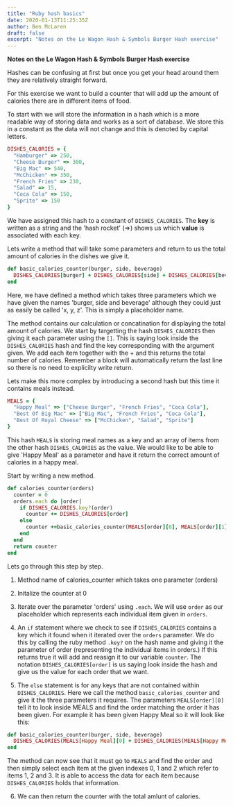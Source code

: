 ```yaml
---
title: "Ruby hash basics"
date: 2020-01-13T11:25:35Z
author: Ben McLaren
draft: false
excerpt: "Notes on the Le Wagon Hash & Symbols Burger Hash exercise"
---
```


**Notes on the Le Wagon Hash & Symbols Burger Hash exercise**

Hashes can be confusing at first but once you get your head around them they are relatively straight forward.

For this exercise we want to build a counter that will add up the amount of calories there are in different items of food.

To start with we will store the information in a hash which is a more readable way of storing data and works as a sort of database. We store this in a constant as the data will not change and this is denoted by capital letters.

``` ruby
DISHES_CALORIES = {
  "Hamburger" => 250,
  "Cheese Burger" => 300,
  "Big Mac" => 540,
  "McChicken" => 350,
  "French Fries" => 230,
  "Salad" => 15,
  "Coca Cola" => 150,
  "Sprite" => 150
}
```

We have assigned this hash to a constant of `DISHES_CALORIES`. The **key** is written as a string and the 'hash rocket' (=>) shows us which **value** is associated with each key.

Lets write a method that will take some parameters and return to us the total amount of calories in the dishes we give it.

``` ruby
def basic_calories_counter(burger, side, beverage)
  DISHES_CALORIES[burger] + DISHES_CALORIES[side] + DISHES_CALORIES[beverage]
end
```
Here, we have defined a method which takes three parameters which we have given the names 'burger, side and beverage' although they could just as easily be called 'x, y, z'. This is simply a placeholder name.

The method contains our calculation or concatination for displaying the total amount of calories. We start by targetting the hash `DISHES_CALORIES` then giving it each parameter using the `[]`. This is saying look inside the `DISHES_CALORIES` hash and find the key corresponding with the argument given. We add each item together with the + and this returns the total number of calories. Remember a block will automatically return the last line so there is no need to explicilty write return.

Lets make this more complex by introducing a second hash but this time it contains meals instead.

``` ruby
MEALS = {
  "Happy Meal" => ["Cheese Burger", "French Fries", "Coca Cola"],
  "Best Of Big Mac" => ["Big Mac", "French Fries", "Coca Cola"],
  "Best Of Royal Cheese" => ["McChicken", "Salad", "Sprite"]
}
```

This hash `MEALS` is storing meal names as a key and an array of items from the other hash `DISHES_CALORIES` as the value. We would like to be able to give 'Happy Meal' as a parameter and have it return the correct amount of calories in a happy meal.

Start by writing a new method.

``` ruby
def calories_counter(orders)
  counter = 0
  orders.each do |order|
    if DISHES_CALORIES.key?(order)
      counter += DISHES_CALORIES[order]
    else
      counter +=basic_calories_counter(MEALS[order][0], MEALS[order][1], MEALS[order][2])
    end
  end
  return counter
end
```
Lets go through this step by step.

1. Method name of calories_counter which takes one parameter (orders)

2. Initalize the counter at 0

3. Iterate over the parameter 'orders' using `.each`. We will use `order` as our placeholder which represents each individual item given in `orders`.

4. An `if` statement where we check to see if `DISHES_CALORIES` contains a key which it found when it iterated over the `orders` parameter. We do this by calling the ruby method `.key?` on the hash name and giving it the parameter of order (representing the individual items in orders.) If this returns true it will add and reasign it to our variable `counter`. The notation `DISHES_CALORIES[order]` is us saying look inside the hash and give us the value for each order that we want.

5. The `else` statement is for any keys that are not contained within `DISHES_CALORIES`. Here we call the method `basic_calories_counter` and give it the three parameters it requires. The parameters `MEALS[order][0]` tell it to look inside MEALS and find the order matching the order it has been given. For example it has been given Happy Meal so it will look like this:

``` ruby
def basic_calories_counter(burger, side, beverage)
  DISHES_CALORIES(MEALS[Happy Meal][0] + DISHES_CALORIES(MEALS[Happy Meal][1] + DISHES_CALORIES(MEALS[Happy Meal][2]
end
```
The method can now see that it must go to `MEALS` and find the order and then simply select each item at the given indexes 0, 1 and 2 which refer to items 1, 2 and 3. It is able to access the data for each item because `DISHES_CALORIES` holds that information.

6. We can then return the counter with the total amlunt of calories.
